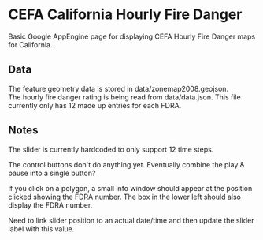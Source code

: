 # CEFA California Hourly Fire Danger

Basic Google AppEngine page for displaying CEFA Hourly Fire Danger maps for California.

## Data

The feature geometry data is stored in data/zonemap2008.geojson.  
The hourly fire danger rating is being read from data/data.json.  This file currently only has 12 made up entries for each FDRA.

## Notes
The slider is currently hardcoded to only support 12 time steps.

The control buttons don't do anything yet.  Eventually combine the play & pause into a single button?

If you click on a polygon, a small info window should appear at the position clicked showing the FDRA number.  The box in the lower left should also display the FDRA number.

Need to link slider position to an actual date/time and then update the slider label with this value.
